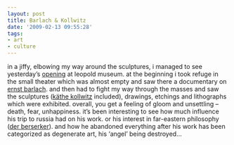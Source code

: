 ```yaml
---
layout: post
title: Barlach & Kollwitz
date: '2009-02-13 09:55:28'
tags:
- art
- culture
---
```



in a jiffy, elbowing my way around the sculptures, i managed to see yesterday’s [opening](http://www.leopoldmuseum.org/ausstellungen/) at leopold museum. at the beginning i took refuge in the small theater which was almost empty and saw there a documentary on [ernst barlach](http://de.wikipedia.org/wiki/Ernst_Barlach). and then had to fight my way through the masses and saw the sculptures ([käthe kollwitz](http://de.wikipedia.org/wiki/Käthe_Kollwitz) included), drawings, etchings and lithographs which were exhibited. overall, you get a feeling of gloom and unsettling – death, fear, unhappiness. it’s been interesting to see how much influence his trip to russia had on his work. or his interest in far-eastern philosophy ([der berserker](http://de.wikipedia.org/w/index.php?title=Datei:Ernst_Barlach_Der_Berserker_1910_Nussbaum-1.jpg&filetimestamp=20090101174648)). and how he abandoned everything after his work has been categorized as degenerate art, his ‘angel’ being destroyed…


